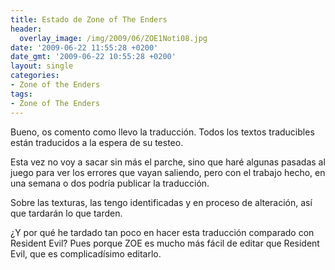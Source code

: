 ```yaml
---
title: Estado de Zone of The Enders
header:
  overlay_image: /img/2009/06/ZOE1Noti08.jpg
date: '2009-06-22 11:55:28 +0200'
date_gmt: '2009-06-22 10:55:28 +0200'
layout: single
categories:
- Zone of the Enders
tags:
- Zone of The Enders
---
```

Bueno, os comento como llevo la traducción. Todos los textos traducibles están 
traducidos a la espera de su testeo.

Esta vez no voy a sacar sin más el parche, sino que haré algunas pasadas al juego 
para ver los errores que vayan saliendo, pero con el trabajo hecho, en una semana 
o dos podría publicar la traducción.

Sobre las texturas, las tengo identificadas y en proceso de alteración, así que 
tardarán lo que tarden.

¿Y por qué he tardado tan poco en hacer esta traducción comparado con Resident 
Evil? Pues porque ZOE es mucho más fácil de editar que Resident Evil, que es 
complicadísimo editarlo.
